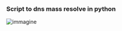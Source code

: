  ### Script to dns mass resolve in python
 
![immagine](https://user-images.githubusercontent.com/36534362/116690251-6ac0db80-a9b9-11eb-968e-fbf6d121ffc6.png)




